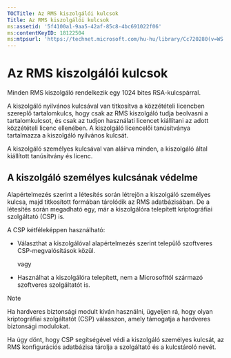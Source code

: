 ```yaml
---
TOCTitle: Az RMS kiszolgálói kulcsok
Title: Az RMS kiszolgálói kulcsok
ms:assetid: '5f4100a1-9aa5-42af-85c8-4bc691022f06'
ms:contentKeyID: 18122504
ms:mtpsurl: 'https://technet.microsoft.com/hu-hu/library/Cc720280(v=WS.10)'
---
```


Az RMS kiszolgálói kulcsok
==========================

Minden RMS kiszolgáló rendelkezik egy 1024 bites RSA-kulcspárral.

A kiszolgáló nyilvános kulcsával van titkosítva a közzétételi licencben szereplő tartalomkulcs, hogy csak az RMS kiszolgáló tudja beolvasni a tartalomkulcsot, és csak az tudjon használati licencet kiállítani az adott közzétételi licenc ellenében. A kiszolgáló licencelői tanúsítványa tartalmazza a kiszolgáló nyilvános kulcsát.

A kiszolgáló személyes kulcsával van aláírva minden, a kiszolgáló által kiállított tanúsítvány és licenc.

A kiszolgáló személyes kulcsának védelme
----------------------------------------

Alapértelmezés szerint a létesítés során létrejön a kiszolgáló személyes kulcsa, majd titkosított formában tárolódik az RMS adatbázisában. De a létesítés során megadható egy, már a kiszolgálóra telepített kriptográfiai szolgáltató (CSP) is.

A CSP kétféleképpen használható:

-   Választhat a kiszolgálóval alapértelmezés szerint települő szoftveres CSP-megvalósítások közül.

    vagy

-   Használhat a kiszolgálóra telepített, nem a Microsofttól származó szoftveres szolgáltatót is.

> [!NOTE]  
> Ha hardveres biztonsági modult kíván használni, ügyeljen rá, hogy olyan kriptográfiai szolgáltatót (CSP) válasszon, amely támogatja a hardveres biztonsági modulokat. 

Ha úgy dönt, hogy CSP segítségével védi a kiszolgáló személyes kulcsát, az RMS konfigurációs adatbázisa tárolja a szolgáltató és a kulcstároló nevét.